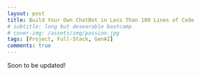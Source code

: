 ```yaml
---
layout: post
title: Build Your Own ChatBot in Less Than 100 Lines of Code 
# subtitle: long but desearable bootcamp
# cover-img: /assets/img/passion.jpg
tags: [Project, Full-Stack, GenAI]
comments: true
---
```


Soon to be updated!



